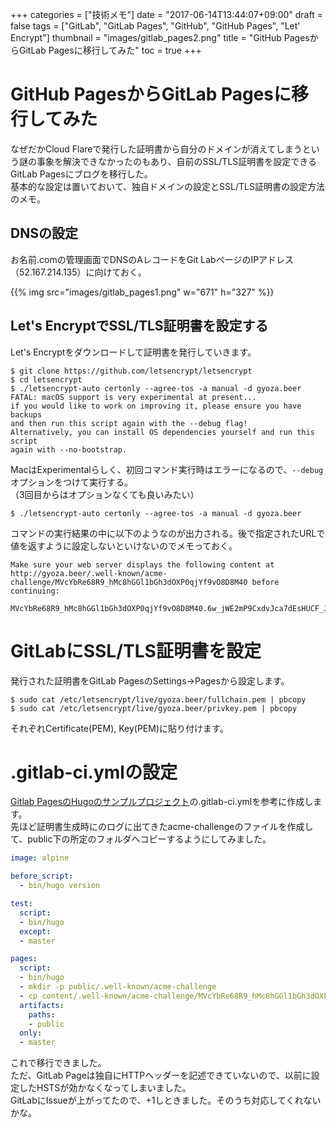 +++
categories = ["技術メモ"]
date = "2017-06-14T13:44:07+09:00"
draft = false
tags = ["GitLab", "GitLab Pages", "GitHub", "GitHub Pages", "Let' Encrypt"]
thumbnail = "images/gitlab_pages2.png"
title = "GitHub PagesからGitLab Pagesに移行してみた"
toc = true
+++

# GitHub PagesからGitLab Pagesに移行してみた

なぜだかCloud Flareで発行した証明書から自分のドメインが消えてしまうという謎の事象を解決できなかったのもあり、自前のSSL/TLS証明書を設定できるGitLab Pagesにブログを移行した。  
基本的な設定は置いておいて、独自ドメインの設定とSSL/TLS証明書の設定方法のメモ。

## DNSの設定

お名前.comの管理画面でDNSのAレコードをGit LabページのIPアドレス（52.167.214.135）に向けておく。

{{% img src="images/gitlab_pages1.png" w="671" h="327" %}}


## Let's EncryptでSSL/TLS証明書を設定する

Let's Encryptをダウンロードして証明書を発行していきます。

```
$ git clone https://github.com/letsencrypt/letsencrypt
$ cd letsencrypt
$ ./letsencrypt-auto certonly --agree-tos -a manual -d gyoza.beer
FATAL: macOS support is very experimental at present...
if you would like to work on improving it, please ensure you have backups
and then run this script again with the --debug flag!
Alternatively, you can install OS dependencies yourself and run this script
again with --no-bootstrap.
```

MacはExperimentalらしく、初回コマンド実行時はエラーになるので、`--debug`オプションをつけて実行する。  
（3回目からはオプションなくても良いみたい）

```
$ ./letsencrypt-auto certonly --agree-tos -a manual -d gyoza.beer
```

コマンドの実行結果の中に以下のようなのが出力される。後で指定されたURLで値を返すように設定しないといけないのでメモっておく。

```
Make sure your web server displays the following content at
http://gyoza.beer/.well-known/acme-challenge/MVcYbRe68R9_hMc8hGGl1bGh3dOXP0qjYf9vO8D8M40 before continuing:

MVcYbRe68R9_hMc8hGGl1bGh3dOXP0qjYf9vO8D8M40.6w_jWE2mP9CxdvJca7dEsHUCF_JEu2f5uP3ZLVuW3hg
```
# GitLabにSSL/TLS証明書を設定

発行された証明書をGitLab PagesのSettings->Pagesから設定します。  

```
$ sudo cat /etc/letsencrypt/live/gyoza.beer/fullchain.pem | pbcopy
$ sudo cat /etc/letsencrypt/live/gyoza.beer/privkey.pem | pbcopy
```

それぞれCertificate(PEM), Key(PEM)に貼り付けます。

# .gitlab-ci.ymlの設定

[Gitlab PagesのHugoのサンプルプロジェクト](https://gitlab.com/pages/hugo)の.gitlab-ci.ymlを参考に作成します。  
先ほど証明書生成時にのログに出てきたacme-challengeのファイルを作成して、public下の所定のフォルダへコピーするようにしてみました。

```yml
image: alpine

before_script:
  - bin/hugo version

test:
  script:
  - bin/hugo
  except:
  - master

pages:
  script:
  - bin/hugo
  - mkdir -p public/.well-known/acme-challenge
  - cp content/.well-known/acme-challenge/MVcYbRe68R9_hMc8hGGl1bGh3dOXP0qjYf9vO8D8M40 public/.well-known/acme-challenge
  artifacts:
    paths:
    - public
  only:
  - master
```

これで移行できました。  
ただ、GitLab Pageは独自にHTTPヘッダーを記述できていないので、以前に設定したHSTSが効かなくなってしまいました。  
GitLabにIssueが上がってたので、+1しときました。そのうち対応してくれないかな。
